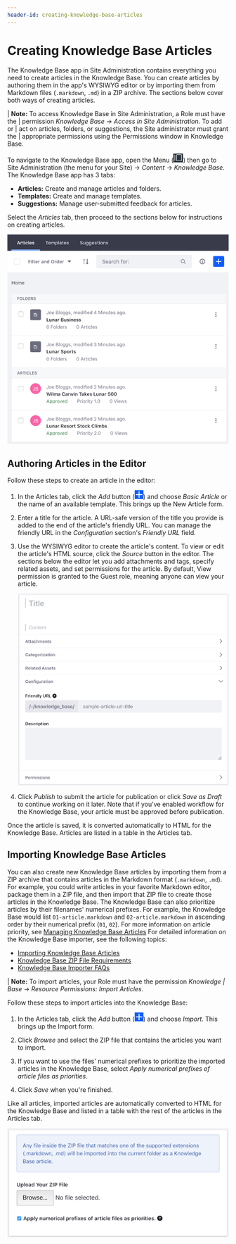 ```yaml
---
header-id: creating-knowledge-base-articles
---
```


# Creating Knowledge Base Articles

The Knowledge Base app in Site Administration contains everything you need to 
create articles in the Knowledge Base. You can create articles by authoring them 
in the app's WYSIWYG editor or by importing them from Markdown files 
(`.markdown`, `.md`) in a ZIP archive. The sections below cover both ways of 
creating articles. 

| **Note:** To access Knowledge Base in Site Administration, a Role must have the
| permission *Knowledge Base* &rarr; *Access in Site Administration*. To add or
| act on articles, folders, or suggestions, the Site administrator must grant the
| appropriate permissions using the Permissions window in Knowledge Base.

To navigate to the Knowledge Base app, open the Menu 
(![Menu](../../../../images/icon-menu.png)) 
then go to Site Administration (the menu for your Site) &rarr; *Content* &rarr; 
*Knowledge Base*. The Knowledge Base app has 3 tabs: 

-   **Articles:** Create and manage articles and folders. 
-   **Templates:** Create and manage templates. 
-   **Suggestions:** Manage user-submitted feedback for articles. 

Select the *Articles* tab, then proceed to the sections below for instructions 
on creating articles. 

![Figure 1: The Knowledge Base app in Site Administration lets you create Knowledge Base articles.](../../../../images/kb-admin-articles.png)

## Authoring Articles in the Editor

Follow these steps to create an article in the editor: 

1.  In the Articles tab, click the *Add* button 
    (![Add](../../../../images/icon-add.png)) 
    and choose *Basic Article* or the name of an available template. This brings 
    up the New Article form. 

2.  Enter a title for the article. A URL-safe version of the title you provide 
    is added to the end of the article's friendly URL. You can manage the 
    friendly URL in the *Configuration* section's *Friendly URL* field. 

3.  Use the WYSIWYG editor to create the article's content. To view or edit the 
    article's HTML source, click the *Source* button in the editor. The sections 
    below the editor let you add attachments and tags, specify related assets, 
    and set permissions for the article. By default, View permission is granted 
    to the Guest role, meaning anyone can view your article. 

    ![Figure 2: You can create and modify a Knowledge Base article's content using the WYSIWYG editor.](../../../../images/kb-admin-new-article.png)

4.  Click *Publish* to submit the article for publication or click 
    *Save as Draft* to continue working on it later. Note that if you've enabled 
    workflow for the Knowledge Base, your article must be approved before 
    publication. 

Once the article is saved, it is converted automatically to HTML for the 
Knowledge Base. Articles are listed in a table in the Articles tab. 

## Importing Knowledge Base Articles

You can also create new Knowledge Base articles by importing them from a ZIP 
archive that contains articles in the Markdown format (`.markdown`, `.md`). For 
example, you could write articles in your favorite Markdown editor, package them 
in a ZIP file, and then import that ZIP file to create those articles in the 
Knowledge Base. The Knowledge Base can also prioritize articles by their 
filenames' numerical prefixes. For example, the Knowledge Base would list 
`01-article.markdown` and `02-article.markdown` in ascending order by their 
numerical prefix (`01`, `02`). For more information on article priority, see 
[Managing Knowledge Base Articles](/docs/7-1/user/-/knowledge_base/u/managing-the-knowledge-base#managing-knowledge-base-articles)
For detailed information on the Knowledge Base importer, see the following 
topics: 

-   [Importing Knowledge Base Articles](/docs/7-1/user/-/knowledge_base/u/importing-knowledge-base-articles)
-   [Knowledge Base ZIP File Requirements](/docs/7-1/user/-/knowledge_base/u/knowledge-base-zip-file-requirements)
-   [Knowledge Base Importer FAQs](/docs/7-1/user/-/knowledge_base/u/knowledge-base-importer-faqs)

| **Note:** To import articles, your Role must have the permission *Knowledge
| Base* &rarr; *Resource Permissions: Import Articles*.

Follow these steps to import articles into the Knowledge Base: 

1.  In the Articles tab, click the *Add* button 
    (![Add](../../../../images/icon-add.png)) 
    and choose *Import*. This brings up the Import form. 

2.  Click *Browse* and select the ZIP file that contains the articles you want 
    to import. 

3.  If you want to use the files' numerical prefixes to prioritize the imported 
    articles in the Knowledge Base, select 
    *Apply numerical prefixes of article files as priorities*. 

4.  Click *Save* when you're finished. 

Like all articles, imported articles are automatically converted to HTML for the 
Knowledge Base and listed in a table with the rest of the articles in the 
Articles tab. 

![Figure 3: You can import ZIP files that contain Knowledge Base articles in Markdown format.](../../../../images/kb-admin-import.png)
